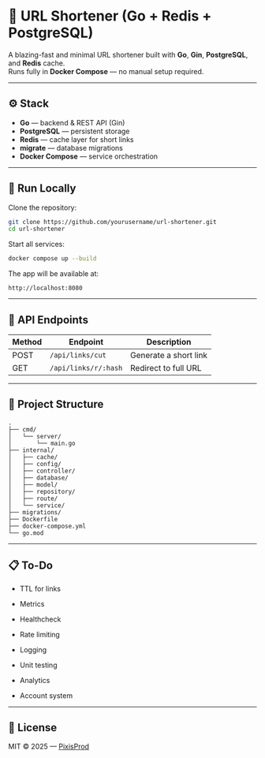 # 🔗 URL Shortener (Go + Redis + PostgreSQL)

A blazing-fast and minimal URL shortener built with **Go**, **Gin**, **PostgreSQL**, and **Redis** cache.  
Runs fully in **Docker Compose** — no manual setup required.

---

## ⚙️ Stack
- **Go** — backend & REST API (Gin)
- **PostgreSQL** — persistent storage
- **Redis** — cache layer for short links
- **migrate** — database migrations
- **Docker Compose** — service orchestration

---

## 🚀 Run Locally

Clone the repository:

```bash
git clone https://github.com/yourusername/url-shortener.git
cd url-shortener
```

Start all services:

```bash
docker compose up --build
```

The app will be available at:
```
http://localhost:8080
```

---

## 📡 API Endpoints

| Method | Endpoint             | Description            |
|--------|----------------------|------------------------|
| POST   | `/api/links/cut`     | Generate a short link  |
| GET    | `/api/links/r/:hash` | Redirect to full URL   |

---

## 🧱 Project Structure

```
.
├── cmd/
│   └── server/
│       └── main.go
├── internal/
│   ├── cache/
│   ├── config/
│   ├── controller/
│   ├── database/
│   ├── model/
│   ├── repository/
│   ├── route/
│   └── service/
├── migrations/
├── Dockerfile
├── docker-compose.yml
└── go.mod
```

---

## 📋 To-Do
- TTL for links
- Metrics
- Healthcheck
- Rate limiting
- Logging
- Unit testing
- Analytics

- Account system

---

## 📄 License

MIT © 2025 — [PixisProd](https://github.com/pixisprod)
